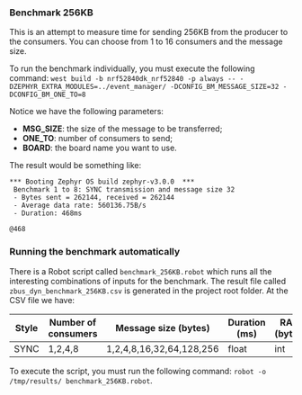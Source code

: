 ### Benchmark 256KB

This is an attempt to measure time for sending 256KB from the producer to the consumers. You can choose from 1 to 16 consumers and the message size. 

To run the benchmark individually, you must execute the following command: `west build -b nrf52840dk_nrf52840 -p always -- -DZEPHYR_EXTRA_MODULES=../event_manager/ -DCONFIG_BM_MESSAGE_SIZE=32 -DCONFIG_BM_ONE_TO=8`

Notice we have the following parameters:

* **MSG_SIZE**: the size of the message to be transferred;
* **ONE_TO**: number of consumers to send;
* **BOARD**: the board name you want to use.

The result would be something like:
```
*** Booting Zephyr OS build zephyr-v3.0.0  ***
 Benchmark 1 to 8: SYNC transmission and message size 32
 - Bytes sent = 262144, received = 262144 
 - Average data rate: 560136.75B/s
 - Duration: 468ms

@468
```

### Running the benchmark automatically

There is a Robot script called `benchmark_256KB.robot` which runs all the interesting combinations of inputs for the benchmark.
The result file called `zbus_dyn_benchmark_256KB.csv` is generated in the project root folder. At the CSV file we have:

| Style | Number of consumers | Message size (bytes) | Duration (ms) | RAM (bytes) | ROM (bytes) |
| ------------------ | ------------------- | ------------ | -------- | ----- | ----- |
| SYNC | 1,2,4,8 | 1,2,4,8,16,32,64,128,256 | float | int   | int |

To execute the script, you must run the following command: `robot -o /tmp/results/ benchmark_256KB.robot`.
